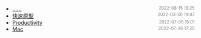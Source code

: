 - [......]()<span style="font-size:.8em;float:right"><span style="color:orange"></span><span style="padding-left:2em;color:gray;">2022-08-15 18:25</span></span>
- [快速原型](rapid)<span style="font-size:.8em;float:right"><span style="color:orange"></span><span style="padding-left:2em;color:gray;">2022-03-30 14:47</span></span>
- [Productivity](productivity)<span style="font-size:.8em;float:right"><span style="color:orange"></span><span style="padding-left:2em;color:gray;">2022-07-05 15:01</span></span>
- [Mac](mac)<span style="font-size:.8em;float:right"><span style="color:orange"></span><span style="padding-left:2em;color:gray;">2022-07-26 17:30</span></span>
